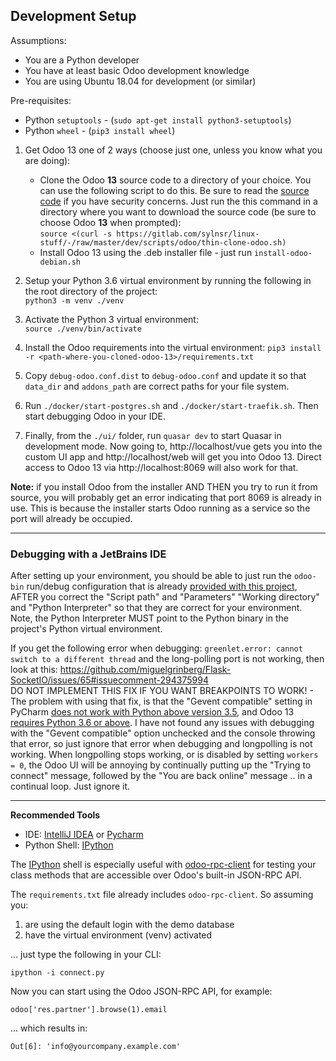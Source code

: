 ## Development Setup

Assumptions:
 - You are a Python developer
 - You have at least basic Odoo development knowledge
 - You are using Ubuntu 18.04 for development (or similar)

Pre-requisites:

 - Python `setuptools` - (`sudo apt-get install python3-setuptools`)
 - Python `wheel` - (`pip3 install wheel`)
 

 1. Get Odoo 13 one of 2 ways (choose just one, unless you know what you are doing):
    - Clone the Odoo **13** source code to a directory of your choice. You can use the following script to do this.
    Be sure to read the [source code](https://gitlab.com/sylnsr/linux-stuff/-/raw/master/dev/scripts/odoo/thin-clone-odoo.sh)
    if you have security concerns. Just run the this command in a directory where you want to download the source code
    (be sure to choose Odoo **13** when prompted):    
    `source <(curl -s https://gitlab.com/sylnsr/linux-stuff/-/raw/master/dev/scripts/odoo/thin-clone-odoo.sh)`
    - Install Odoo 13 using the .deb installer file - just run `install-odoo-debian.sh`
 
 2. Setup your Python 3.6 virtual environment by running the following in the root directory of the project:  
    `python3 -m venv ./venv`
 
 3. Activate the Python 3 virtual environment:  
    `source ./venv/bin/activate`
 
 4. Install the Odoo requirements into the virtual environment:
    `pip3 install -r <path-where-you-cloned-odoo-13>/requirements.txt`
    
 5. Copy `debug-odoo.conf.dist` to `debug-odoo.conf` and update it so that `data_dir` and `addons_path`
    are correct paths for your file system.
  
 6. Run `./docker/start-postgres.sh` and `./docker/start-traefik.sh`. Then start debugging Odoo in your IDE.
    
 7. Finally, from the `./ui/` folder, run `quasar dev` to start Quasar in development mode. Now going to,
    http://localhost/vue gets you into the custom UI app and http://localhost/web will get you into Odoo 13.
    Direct access to Odoo 13 via http://localhost:8069 will also work for that.
    
**Note:** if you install Odoo from the installer AND THEN you try to run it from source, you will probably get an error
indicating that port 8069 is already in use. This is because the installer starts Odoo running as a service so the
port will already be occupied.

---

### Debugging with a JetBrains IDE

After setting up your environment, you should be able to just run the `odoo-bin` run/debug configuration that is already
[provided with this project](./.idea/runConfigurations/odoo_bin.xml), AFTER you correct the "Script path" and "Parameters"
"Working directory" and "Python Interpreter" so that they are correct for your environment. Note, the Python Interpreter
MUST point to the Python binary in the project's Python virtual environment.

If you get the following error when debugging: `greenlet.error: cannot switch to a different thread` and the long-polling
port is not working, then look at this: https://github.com/miguelgrinberg/Flask-SocketIO/issues/65#issuecomment-294375994  
DO NOT IMPLEMENT THIS FIX IF YOU WANT BREAKPOINTS TO WORK! - The problem with using that fix, is that the "Gevent compatible"
setting in PyCharm [does not work with Python above version 3.5](https://www.jetbrains.com/help/idea/debugger-python.html),
and Odoo 13 [requires Python 3.6 or above](https://www.odoo.com/documentation/13.0/setup/install.html#id12). I have not
found any issues with debugging with the "Gevent compatible" option unchecked and the console throwing that error, so
just ignore that error when debugging and longpolling is not working. When longpolling stops working, or is disabled
by setting `workers = 0`, the Odoo UI will be annoying by continually putting up the "Trying to connect" message,
followed by the "You are back online" message .. in a continual loop. Just ignore it.


---

**Recommended Tools**

- IDE: [IntelliJ IDEA](https://www.jetbrains.com/idea/) or [Pycharm](https://www.jetbrains.com/pycharm/)
- Python Shell: [IPython](https://ipython.readthedocs.io/en/stable/install/index.html)

The [IPython](https://ipython.org/) shell is especially useful with [odoo-rpc-client](https://github.com/katyukha/odoo-rpc-client)
for testing your class methods that are accessible over Odoo's built-in JSON-RPC API.

The `requirements.txt` file already includes `odoo-rpc-client`. So assuming you:
 1. are using the default login with the demo database
 2. have the virtual environment (venv) activated
 
... just type the following in your CLI:

    ipython -i connect.py
    
Now you can start using the Odoo JSON-RPC API, for example:

    odoo['res.partner'].browse(1).email

... which results in:
    
    Out[6]: 'info@yourcompany.example.com'